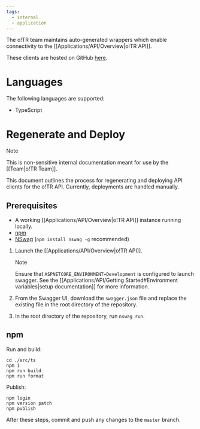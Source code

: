 ```yaml
---
tags:
  - internal
  - application
---
```


The o!TR team maintains auto-generated wrappers which enable connectivity to the [[Applications/API/Overview|o!TR API]].

These clients are hosted on GitHub [here](https://github.com/osu-tournament-rating/otr-api-clients).

# Languages

The following languages are supported:

- TypeScript

# Regenerate and Deploy

> [!note]
> This is non-sensitive internal documentation meant for use by the [[Team|o!TR Team]].

This document outlines the process for regenerating and deploying API clients for the o!TR API. Currently, deployments are handled manually.

## Prerequisites

- A working [[Applications/API/Overview|o!TR API]] instance running locally.
- [npm](https://www.npmjs.com/)
- [NSwag](https://github.com/RicoSuter/NSwag) (`npm install nswag -g` recommended)

1. Launch the [[Applications/API/Overview|o!TR API]].

   > [!note]
   > Ensure that `ASPNETCORE_ENVIRONMENT=Development` is configured to launch swagger.
   > See the [[Applications/API/Getting Started#Environment variables|setup documentation]] for more information.

2. From the Swagger UI, download the `swagger.json` file and replace the existing file in the root directory of the repository.

3. In the root directory of the repository, run `nswag run`.

## npm

Run and build:

```
cd ./src/ts
npm i
npm run build
npm run format
```

Publish:

```
npm login
npm version patch
npm publish
```

After these steps, commit and push any changes to the `master` branch.
